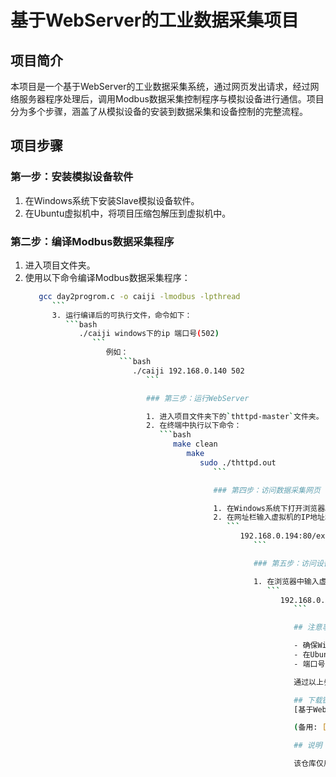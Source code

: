 # 基于WebServer的工业数据采集项目

## 项目简介

本项目是一个基于WebServer的工业数据采集系统，通过网页发出请求，经过网络服务器程序处理后，调用Modbus数据采集控制程序与模拟设备进行通信。项目分为多个步骤，涵盖了从模拟设备的安装到数据采集和设备控制的完整流程。

## 项目步骤

### 第一步：安装模拟设备软件

1. 在Windows系统下安装Slave模拟设备软件。
2. 在Ubuntu虚拟机中，将项目压缩包解压到虚拟机中。

### 第二步：编译Modbus数据采集程序

1. 进入项目文件夹。
2. 使用以下命令编译Modbus数据采集程序：
   ```bash
      gcc day2progrom.c -o caiji -lmodbus -lpthread
         ```
         3. 运行编译后的可执行文件，命令如下：
            ```bash
               ./caiji windows下的ip 端口号(502)
                  ```
                     例如：
                        ```bash
                           ./caiji 192.168.0.140 502
                              ```

                              ### 第三步：运行WebServer

                              1. 进入项目文件夹下的`thttpd-master`文件夹。
                              2. 在终端中执行以下命令：
                                 ```bash
                                    make clean
                                       make
                                          sudo ./thttpd.out
                                             ```

                                             ### 第四步：访问数据采集网页

                                             1. 在Windows系统下打开浏览器。
                                             2. 在网址栏输入虚拟机的IP地址和端口号（80），并指定网页文件路径，例如：
                                                ```
                                                   192.168.0.194:80/example.html
                                                      ```

                                                      ### 第五步：访问设备控制网页

                                                      1. 在浏览器中输入虚拟机的IP地址和端口号（80），并指定设备控制网页文件路径，例如：
                                                         ```
                                                            192.168.0.194:80/ctrol_equit.html
                                                               ```

                                                               ## 注意事项

                                                               - 确保Windows下的Slave模拟设备软件已正确安装并运行。
                                                               - 在Ubuntu虚拟机中，确保网络配置正确，能够与Windows系统进行通信。
                                                               - 端口号502和80必须严格按照要求使用，否则可能导致通信失败。

                                                               通过以上步骤，您可以成功搭建并运行基于WebServer的工业数据采集系统，实现数据采集和设备控制的功能。

                                                               ## 下载链接
                                                               [基于WebServer的工业数据采集项目](https://pan.quark.cn/s/b40c604370bb) 

                                                               (备用: [备用下载](https://pan.baidu.com/s/1WPipKB2YWm-OP4ThwmSXNQ?pwd=1234))

                                                               ## 说明

                                                               该仓库仅用于学习交流，请勿用于商业用途。
